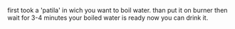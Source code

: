 first took a 'patila' in wich you want to boil water.
than put it on burner 
then wait for 3-4 minutes
your boiled water is ready
now you can drink it.